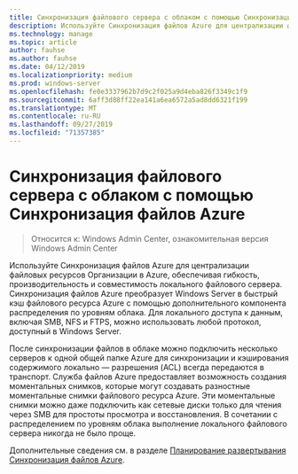 ```yaml
---
title: Синхронизация файлового сервера с облаком с помощью Синхронизация файлов Azure
description: Используйте Синхронизация файлов Azure для централизации файловых ресурсов Организации в Azure, обеспечивая гибкость, производительность и совместимость локального файлового сервера. Синхронизация файлов Azure преобразует Windows Server в быстрый кэш файлового ресурса Azure с помощью дополнительного компонента распределения по уровням облака.
ms.technology: manage
ms.topic: article
author: fauhse
ms.author: fauhse
ms.date: 04/12/2019
ms.localizationpriority: medium
ms.prod: windows-server
ms.openlocfilehash: fe0e3337962b7d9c2f025a9d4eba826f3349c1f9
ms.sourcegitcommit: 6aff3d88ff22ea141a6ea6572a5ad8dd6321f199
ms.translationtype: MT
ms.contentlocale: ru-RU
ms.lasthandoff: 09/27/2019
ms.locfileid: "71357385"
---
```

# <a name="sync-your-file-server-with-the-cloud-by-using-azure-file-sync"></a>Синхронизация файлового сервера с облаком с помощью Синхронизация файлов Azure

>Относится к: Windows Admin Center, ознакомительная версия Windows Admin Center

Используйте Синхронизация файлов Azure для централизации файловых ресурсов Организации в Azure, обеспечивая гибкость, производительность и совместимость локального файлового сервера. Синхронизация файлов Azure преобразует Windows Server в быстрый кэш файлового ресурса Azure с помощью дополнительного компонента распределения по уровням облака. Для локального доступа к данным, включая SMB, NFS и FTPS, можно использовать любой протокол, доступный в Windows Server.

После синхронизации файлов в облаке можно подключить несколько серверов к одной общей папке Azure для синхронизации и кэширования содержимого локально — разрешения (ACL) всегда передаются в транспорт. Служба файлов Azure предоставляет возможность создания моментальных снимков, которые могут создавать разностные моментальные снимки файлового ресурса Azure. Эти моментальные снимки можно даже подключить как сетевые диски только для чтения через SMB для простоты просмотра и восстановления. В сочетании с распределением по уровням облака выполнение локального файлового сервера никогда не было проще.

Дополнительные сведения см. в разделе [Планирование развертывания Синхронизация файлов Azure](https://aka.ms/afs).